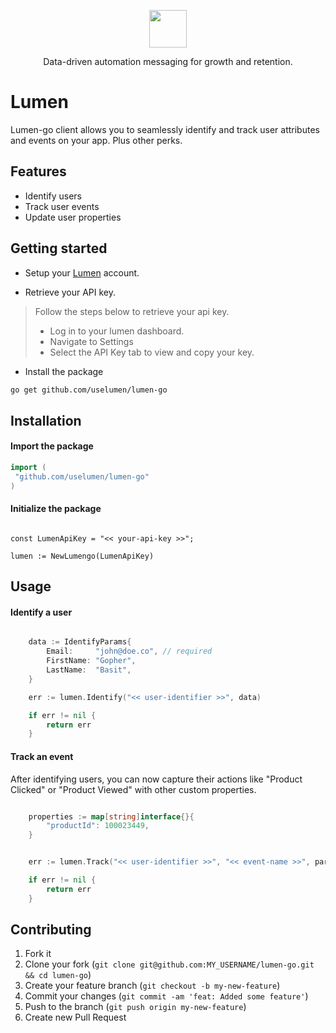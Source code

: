 <p align="center">
  <a href="https://uselumen.co">
    <img src="https://user-images.githubusercontent.com/43097772/178112983-d1f040da-6580-473f-b1cc-6083a0c0c95e.png" height="60">
  </a>
  <p align="center">Data-driven automation messaging for growth and retention.</p>
</p>

# Lumen

Lumen-go client allows you to seamlessly identify and track user attributes and events on your app. Plus other perks.

## Features

- Identify users
- Track user events
- Update user properties

## Getting started

- Setup your [Lumen](https://uselumen.co) account.

- Retrieve your API key.

> Follow the steps below to retrieve your api key.
>
> - Log in to your lumen dashboard.
> - Navigate to Settings
> - Select the API Key tab to view and copy your key.

- Install the package

```sh
go get github.com/uselumen/lumen-go
```

## Installation

#### Import the package

```go
import (
 "github.com/uselumen/lumen-go"
)


```

#### Initialize the package

```

const LumenApiKey = "<< your-api-key >>";

lumen := NewLumengo(LumenApiKey)

```

## Usage

#### Identify a user

```go

	data := IdentifyParams{
		Email:     "john@doe.co", // required
		FirstName: "Gopher",
		LastName:  "Basit",
	}

    err := lumen.Identify("<< user-identifier >>", data)

	if err != nil {
		return err
	}


```

#### Track an event

After identifying users, you can now capture their actions like "Product Clicked" or "Product Viewed" with other custom properties.

```go

 	properties := map[string]interface{}{
		"productId": 100023449,
	}


	err := lumen.Track("<< user-identifier >>", "<< event-name >>", params)

	if err != nil {
		return err
	}

```

## Contributing

1. Fork it
2. Clone your fork (`git clone git@github.com:MY_USERNAME/lumen-go.git && cd lumen-go`)
3. Create your feature branch (`git checkout -b my-new-feature`)
4. Commit your changes (`git commit -am 'feat: Added some feature'`)
5. Push to the branch (`git push origin my-new-feature`)
6. Create new Pull Request

